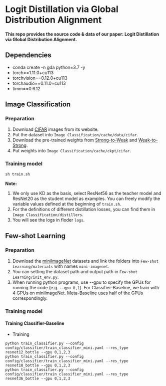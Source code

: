 # Logit Distillation via Global Distribution Alignment
#### This repo provides the source code & data of our paper: Logit Distillation via Global Distribution Alignment.

## Dependencies
* conda create -n gda python=3.7 -y
* torch==1.11.0+cu113
* torchvision==0.12.0+cu113
* torchaudio==0.11.0+cu113
* timm==0.6.12

## Image Classification
### Preparation
1. Download [CIFAR](https://www.cs.toronto.edu/~kriz/cifar.html) images from its website.
2. Put the dataset into `Image Classification/cache/data/cifar`.
3. Download the pre-trained weights from [Strong-to-Weak](https://github.com/megvii-research/mdistiller/releases/tag/checkpoints) and [Weak-to-Strong](https://github.com/ggjy/vision_weak_to_strong/releases/tag/cifar-ckpt-1).
4. Put weights into `Image Classification/cache/ckpt/cifar`.

### Training model
```python
sh train.sh
```
**Note:** 
1. We only use KD as the basis, select ResNet56 as the teacher model and ResNet20 as the student model as examples. You can freely modify the variable values ​​defined at the beginning of `train.sh`.
2. For the definitions of different distillation losses, you can find them in `Image Classification/distillers`.
3. You will see the logs in floder `logs`.

## Few-shot Learning 
### Preparation
1. Download the [miniImageNet](https://github.com/gidariss/FewShotWithoutForgetting) datasets and link the folders into `Few-shot Learning/materials` with names `mini-imagenet`.
2. You can setting the dataset path and output path in `Few-shot Learning/init_env.py`.
3. When running python programs, use --gpu to specify the GPUs for running the code (e.g. `--gpu 0,1`). For Classifier-Baseline, we train with 4 GPUs on miniImageNet. Meta-Baseline uses half of the GPUs correspondingly.

### Training model
#### Training Classifier-Baseline
* Training
```
python train_classifier.py --config config/classifier/train_classifier_mini.yaml --res_type resnet12_bottle --gpu 0,1,2,3
python train_classifier.py --config config/classifier/train_classifier_mini.yaml --res_type resnet18_bottle --gpu 0,1,2,3
python train_classifier.py --config config/classifier/train_classifier_mini.yaml --res_type resnet36_bottle --gpu 0,1,2,3
```
